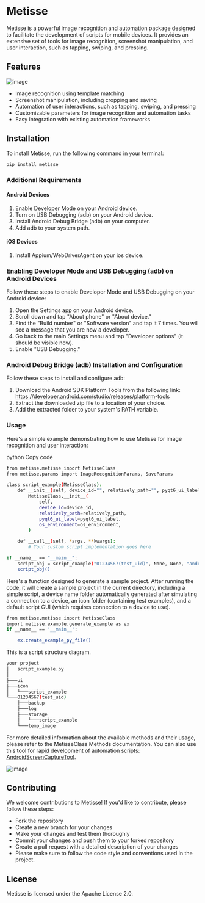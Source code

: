 # Metisse

Metisse is a powerful image recognition and automation package designed to facilitate the development of scripts for mobile devices. It provides an extensive set of tools for image recognition, screenshot manipulation, and user interaction, such as tapping, swiping, and pressing.

## Features

![image](./demo.gif)

- Image recognition using template matching
- Screenshot manipulation, including cropping and saving
- Automation of user interactions, such as tapping, swiping, and pressing
- Customizable parameters for image recognition and automation tasks
- Easy integration with existing automation frameworks

## Installation

To install Metisse, run the following command in your terminal:

```bash
pip install metisse
```

### Additional Requirements

#### Android Devices

1. Enable Developer Mode on your Android device.
2. Turn on USB Debugging (adb) on your Android device.
3. Install Android Debug Bridge (adb) on your computer.
4. Add adb to your system path.

#### iOS Devices

1. Install Appium/WebDriverAgent on your ios device.

### Enabling Developer Mode and USB Debugging (adb) on Android Devices

Follow these steps to enable Developer Mode and USB Debugging on your Android device:

1. Open the Settings app on your Android device.
2. Scroll down and tap "About phone" or "About device."
3. Find the "Build number" or "Software version" and tap it 7 times. You will see a message that you are now a developer.
4. Go back to the main Settings menu and tap "Developer options" (it should be visible now).
5. Enable "USB Debugging."

### Android Debug Bridge (adb) Installation and Configuration

Follow these steps to install and configure adb:

1. Download the Android SDK Platform Tools from the following link: https://developer.android.com/studio/releases/platform-tools
2. Extract the downloaded zip file to a location of your choice.
3. Add the extracted folder to your system's PATH variable.

### Usage
Here's a simple example demonstrating how to use Metisse for image recognition and user interaction:

python
Copy code
```bash
from metisse.metisse import MetisseClass
from metisse.params import ImageRecognitionParams, SaveParams

class script_example(MetisseClass):
    def __init__(self, device_id="", relatively_path="", pyqt6_ui_label={}, os_environment=""):
        MetisseClass.__init__(
            self,
            device_id=device_id,
            relatively_path=relatively_path,
            pyqt6_ui_label=pyqt6_ui_label,
            os_environment=os_environment,
        )

    def __call__(self, *args, **kwargs):
        # Your custom script implementation goes here

if __name__ == "__main__":
    script_obj = script_example("01234567(test_uid)", None, None, "android")
    script_obj()
```

Here's a function designed to generate a sample project. After running the code, it will create a sample project in the current directory, including a simple script, a device name folder automatically generated after simulating a connection to a device, an icon folder (containing test examples), and a default script GUI (which requires connection to a device to use).
```bash
from metisse.metisse import MetisseClass
import metisse.example.generate_example as ex
if __name__ == '__main__':

    ex.create_example_py_file()
```
This is a script structure diagram.
```bash
your project
│   script_example.py
│
├───ui
├───icon
│   └───script_example
└───01234567(test_uid)
    ├───backup
    ├───log
    ├───storage
    │   └───script_example
    └───temp_image
```
For more detailed information about the available methods and their usage, please refer to the MetisseClass Methods documentation.
You can also use this tool for rapid development of automation scripts: [AndroidScreenCaptureTool](https://github.com/weekanda7/AndroidScreenCaptureTool).

![image](./demo2.png)

## Contributing
We welcome contributions to Metisse! If you'd like to contribute, please follow these steps:
- Fork the repository
- Create a new branch for your changes
- Make your changes and test them thoroughly
- Commit your changes and push them to your forked repository
- Create a pull request with a detailed description of your changes
- Please make sure to follow the code style and conventions used in the project.

## License
Metisse is licensed under the Apache License 2.0.